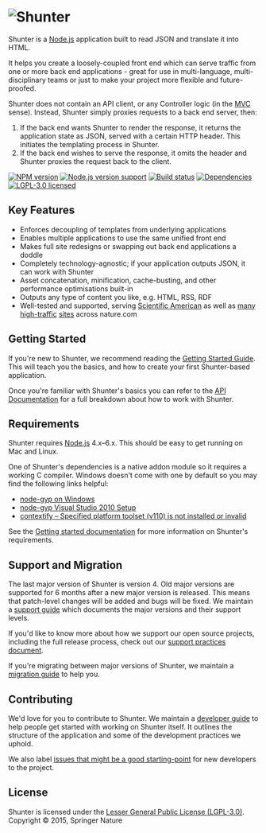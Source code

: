 
# ![Shunter](docs/shunter-logo.png)

Shunter is a [Node.js][node] application built to read JSON and translate it into HTML.

It helps you create a loosely-coupled front end which can serve traffic from one or more back end applications - great for use in multi-language, multi-disciplinary teams or just to make your project more flexible and future-proofed.

Shunter does not contain an API client, or any Controller logic (in the [MVC](https://en.wikipedia.org/wiki/Model%E2%80%93view%E2%80%93controller) sense). Instead, Shunter simply proxies requests to a back end server, then:

1. If the back end wants Shunter to render the response, it returns the application state as JSON, served with a certain HTTP header. This initiates the templating process in Shunter.
2. If the back end wishes to serve the response, it omits the header and Shunter proxies the request back to the client.

[![NPM version][shield-npm]][info-npm]
[![Node.js version support][shield-node]][info-node]
[![Build status][shield-build]][info-build]
[![Dependencies][shield-dependencies]][info-dependencies]
[![LGPL-3.0 licensed][shield-license]][info-license]

## Key Features
- Enforces decoupling of templates from underlying applications
- Enables multiple applications to use the same unified front end
- Makes full site redesigns or swapping out back end applications a doddle
- Completely technology-agnostic; if your application outputs JSON, it can work with Shunter
- Asset concatenation, minification, cache-busting, and other performance optimisations built-in
- Outputs any type of content you like, e.g. HTML, RSS, RDF
- Well-tested and supported, serving [Scientific American](http://www.scientificamerican.com) as well as [many](http://www.nature.com/npjscilearn/) [high-traffic](http://www.nature.com/srep) [sites](http://www.nature.com/search) across nature.com


## Getting Started

If you're new to Shunter, we recommend reading the [Getting Started Guide](docs/getting-started.md). This will teach you the basics, and how to create your first Shunter-based application.

Once you're familiar with Shunter's basics you can refer to the [API Documentation](docs/usage/index.md) for a full breakdown about how to work with Shunter.


## Requirements

Shunter requires [Node.js][node] 4.x–6.x. This should be easy to get running on Mac and Linux.

One of Shunter's dependencies is a native addon module so it requires a working C compiler. Windows doesn't come with one by default so you may find the following links helpful:

- [node-gyp on Windows][node-gyp-on-windows]
- [node-gyp Visual Studio 2010 Setup][node-gyp-vs]
- [contextify – Specified platform toolset (v110) is not installed or invalid][contextify]

See the [Getting started documentation](docs/getting-started.md#prerequisites)
 for more information on Shunter's requirements.


## Support and Migration

The last major version of Shunter is version 4. Old major versions are supported for 6 months after a new major version is released. This means that patch-level changes will be added and bugs will be fixed. We maintain a [support guide](docs/support.md) which documents the major versions and their support levels.

If you'd like to know more about how we support our open source projects, including the full release process, check out our [support practices document][support].

If you're migrating between major versions of Shunter, we maintain a [migration guide](docs/migration/index.md) to help you.


## Contributing

We'd love for you to contribute to Shunter. We maintain a [developer guide](docs/developer-guide.md) to help people get started with working on Shunter itself. It outlines the structure of the application and some of the development practices we uphold.

We also label [issues that might be a good starting-point][starter-issues] for new developers to the project.


## License

Shunter is licensed under the [Lesser General Public License (LGPL-3.0)][info-license].  
Copyright &copy; 2015, Springer Nature



[contextify]: http://zxtech.wordpress.com/2013/02/20/contextify-specified-platform-toolset-v110-is-not-installed-or-invalid/
[node]: https://nodejs.org/
[node-gyp-on-windows]: https://github.com/nodejs/node-gyp#on-windows
[node-gyp-vs]: https://github.com/TooTallNate/node-gyp/wiki/Visual-Studio-2010-Setup
[npm]: https://www.npmjs.com/
[starter-issues]: https://github.com/springernature/shunter/labels/good-starter-issue
[support]: https://github.com/springernature/frontend/blob/master/practices/open-source-support.md

[info-coverage]: https://coveralls.io/github/springernature/shunter
[info-dependencies]: https://gemnasium.com/springernature/shunter
[info-license]: LICENSE
[info-node]: package.json
[info-npm]: https://www.npmjs.com/package/shunter
[info-build]: https://travis-ci.org/springernature/shunter
[shield-coverage]: https://img.shields.io/coveralls/springernature/shunter.svg
[shield-dependencies]: https://img.shields.io/gemnasium/springernature/shunter.svg
[shield-license]: https://img.shields.io/badge/license-LGPL%203.0-blue.svg
[shield-node]: https://img.shields.io/badge/node.js%20support-4–6-brightgreen.svg
[shield-npm]: https://img.shields.io/npm/v/shunter.svg
[shield-build]: https://img.shields.io/travis/springernature/shunter/master.svg
